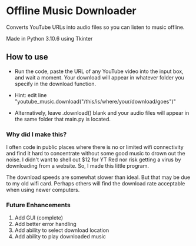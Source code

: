 # Offline Music Downloader

Converts YouTube URLs into audio files so you can listen to music offline.

Made in Python 3.10.6 using Tkinter

## How to use

 - Run the code, paste the URL of any YouTube video into the input box, and wait a moment. Your download will appear in whatever folder you specify in the download function.

 - Hint: edit line "youtube_music.download("/this/is/where/your/download/goes")"

 - Alternatively, leave .download() blank and your audio files will appear in the same folder that main.py is located.

### Why did I make this?

I often code in public places where there is no or limited wifi connectivity and find it hard to concentrate without some good music to drown out the noise. I didn't want to shell out $12 for YT Red nor risk getting a virus by downloading from a website. So, I made this little program.

The download speeds are somewhat slower than ideal. But that may be due to my old wifi card. Perhaps others will find the download rate acceptable when using newer computers.

### Future Enhancements

1. Add GUI (complete)
2. Add better error handling
3. Add ability to select download location
4. Add ability to play downloaded music

